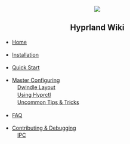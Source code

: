 <p align="center">
   <img src="https://raw.githubusercontent.com/vaxerski/Hyprland/main/assets/hyprland.png" />
   <br/>
   <h2 align="center"> Hyprland Wiki </h2>

   <ul type="disc">
      <li><a href="https://github.com/vaxerski/Hyprland/wiki">Home</a></li>
      <br/>
      <li><a href="https://github.com/vaxerski/Hyprland/wiki/Installation">Installation</a></li>
      <br/>
      <li><a href="https://github.com/vaxerski/Hyprland/wiki/Quick-start">Quick Start</a></li>
      <br/>
      <li><a href="https://github.com/vaxerski/Hyprland/wiki/Configuring-Hyprland">Master Configuring</a></li>
      <a>　</a><a href="https://github.com/vaxerski/Hyprland/wiki/Dwindle-Layout">Dwindle Layout</a><br/>
      <a>　</a><a href="https://github.com/vaxerski/Hyprland/wiki/Using-hyprctl">Using Hyprctl</a><br/>
      <a>　</a><a href="https://github.com/vaxerski/Hyprland/wiki/Uncommon-tips-&-tricks">Uncommon Tips & Tricks</a><br/>
      <br/>
      <li><a href="https://github.com/vaxerski/Hyprland/wiki/FAQ">FAQ</a></li>
      <br/>
      <li><a href="https://github.com/vaxerski/Hyprland/wiki/Contributing-&-Debugging">Contributing & Debugging</a></li>
      <a>　</a><a href="https://github.com/vaxerski/Hyprland/wiki/IPC-(For-developers)">IPC</a>
      <br/>

   </ul>
</p>

